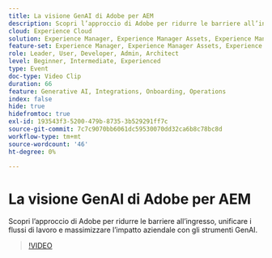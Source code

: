 ```yaml
---
title: La visione GenAI di Adobe per AEM
description: Scopri l’approccio di Adobe per ridurre le barriere all’ingresso, unificare i flussi di lavoro e massimizzare l’impatto aziendale con gli strumenti GenAI.
cloud: Experience Cloud
solution: Experience Manager, Experience Manager Assets, Experience Manager Forms, Experience Manager Sites
feature-set: Experience Manager, Experience Manager Assets, Experience Manager Forms, Experience Manager Sites
role: Leader, User, Developer, Admin, Architect
level: Beginner, Intermediate, Experienced
type: Event
doc-type: Video Clip
duration: 66
feature: Generative AI, Integrations, Onboarding, Operations
index: false
hide: true
hidefromtoc: true
exl-id: 193543f3-5200-479b-8735-3b529291ff7c
source-git-commit: 7c7c9070bb6061dc59530070dd32ca6b8c78bc8d
workflow-type: tm+mt
source-wordcount: '46'
ht-degree: 0%

---
```


# La visione GenAI di Adobe per AEM

Scopri l’approccio di Adobe per ridurre le barriere all’ingresso, unificare i flussi di lavoro e massimizzare l’impatto aziendale con gli strumenti GenAI.

>[!VIDEO](https://video.tv.adobe.com/v/3459231/?learn=on&enablevpops)
